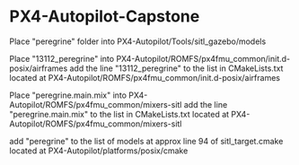 # PX4-Autopilot-Capstone

Place "peregrine" folder into PX4-Autopilot/Tools/sitl_gazebo/models

Place "13112_peregrine" into PX4-Autopilot/ROMFS/px4fmu_common/init.d-posix/airframes
add the line "13112_peregrine" to the list in CMakeLists.txt located at PX4-Autopilot/ROMFS/px4fmu_common/init.d-posix/airframes

Place "peregrine.main.mix" into PX4-Autopilot/ROMFS/px4fmu_common/mixers-sitl
add the line "peregrine.main.mix" to the list in CMakeLists.txt located at PX4-Autopilot/ROMFS/px4fmu_common/mixers-sitl

add "peregrine" to the list of models at approx line 94 of sitl_target.cmake located at PX4-Autopilot/platforms/posix/cmake
